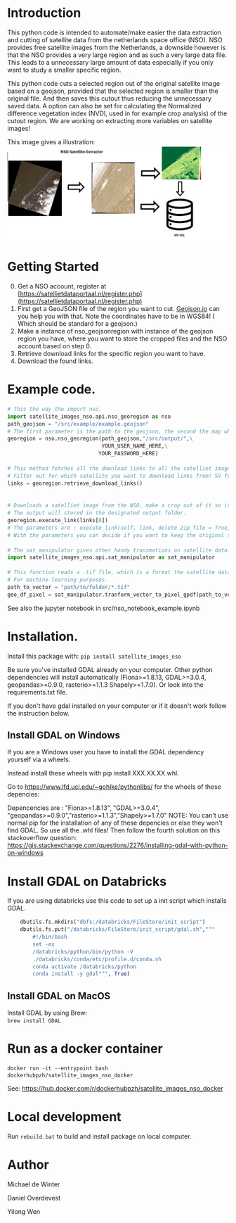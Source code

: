 # Introduction 
This python code is intended to automate/make easier the data extraction and cutting of satellite data from the netherlands space office (NSO).
NSO provides free satellite images from the Netherlands, a downside however is that the NSO provides a very large region and as such a very large data file.
This leads to a unnecessary large amount of data especially if you only want to study a smaller specific region.

This python code cuts a selected region out of the original satellite image based on a geojson, provided that the selected region is smaller than the original file.
And then saves this cutout thus reducing the unnecessary saved data. 
A option can also be set for calculating the Normalized difference vegetation index (NVDI, used in for example crop analysis) of the cutout region.
We are working on extracting more variables on satellite images!

This image gives a illustration: 
![Alt text](example.png?raw=true "Title")



# Getting Started

0. Get a NSO account, register at [https://satellietdataportaal.nl/register.php](https://satellietdataportaal.nl/register.php)
1. First get a GeoJSON file of the region you want to cut. [Geojson.io](https://geojson.io/#map=8/51.821/5.004) can you help you with that. Note the coordinates have to be in WGS84! ( Which should be standard for a geojson.) 
2. Make a instance of nso_geojsonregion with instance of the geojson region you have, where you want to store the cropped files and the NSO account based on step 0.
2. Retrieve download links for the specific region you want to have.
3. Download the found links.

# Example code.

```python
# This the way the import nso.
import satellite_images_nso.api.nso_georegion as nso
path_geojson = "/src/example/example.geojson"
# The first parameter is the path to the geojson, the second the map where the cropped satellite data will be installed
georegion = nso.nso_georegion(path_geojson,"/src/output/",\
                              YOUR_USER_NAME_HERE,\
                             YOUR_PASSWORD_HERE)

# This method fetches all the download links to all the satelliet images which contain the region in the geojson.
# Filter out for which satellite you want to download links from! SV for example stands for the Suoerview satellite
links = georegion.retrieve_download_links()


# Downloads a satelliet image from the NSO, make a crop out of it so it fits the geojson region and calculate the NVDI index.
# The output will stored in the designated output folder.
georegion.execute_link(links[0])
# The parameters are : execute_link(self, link, delete_zip_file = True, delete_source_files = True, check_if_file_exists = True)
# With the parameters you can decide if you want to keep the original satellite files, such  as wether to keep the downloaded zip file or the extracted source files from which the cutout will be made.

# The sat_manipulator gives other handy transmations on satellite data.
import satellite_images_nso.api.sat_manipulator as sat_manipulator

# This function reads a .tif file, which is a format the satellite data is stored in,  and converts it to a pixel based geopandas dataframe.
# For machine learning purposes.
path_to_vector = "path/to/folder/*.tif"
geo_df_pixel = sat_manipulator.tranform_vector_to_pixel_gpdf(path_to_vector)
```
See also the jupyter notebook in src/nso_notebook_example.ipynb
# Installation.

Install this package with: `pip install satellite_images_nso`

Be sure you've installed GDAL already on your computer. Other python dependencies will install automatically (Fiona>=1.8.13, GDAL>=3.0.4, geopandas>=0.9.0, rasterio>=1.1.3 Shapely>=1.7.0).
Or look into the requirements.txt file.

If you don't have gdal installed on your computer or if it doesn't work follow the instruction below.

## Install GDAL on Windows
If you are a Windows user you have to install the GDAL dependency yourself via a wheels.

Instead install these wheels with pip install XXX.XX.XX.whl.

Go to https://www.lfd.uci.edu/~gohlke/pythonlibs/ for the wheels of these depencies:
 
Depencencies are : "Fiona>=1.8.13", "GDAL>=3.0.4", "geopandas>=0.9.0","rasterio>=1.1.3","Shapely>=1.7.0"
NOTE: You can't use normal pip for the installation of any of these depencies or else they won't find GDAL. So use all the .whl files!
Then follow the fourth solution on this stackoverflow question:
https://gis.stackexchange.com/questions/2276/installing-gdal-with-python-on-windows


# Install GDAL on Databricks
If you are using databricks use this code to set up a init script which installs GDAL.

```python
    dbutils.fs.mkdirs("dbfs:/databricks/FileStore/init_script")
    dbutils.fs.put("/databricks/FileStore/init_script/gdal.sh","""
        #!/bin/bash
        set -ex
        /databricks/python/bin/python -V
        ./databricks/conda/etc/profile.d/conda.sh
        conda activate /databricks/python
        conda install -y gdal""", True)
```

## Install GDAL on MacOS
Install GDAL by using Brew:  
`brew install GDAL`

# Run as a docker container
```console
docker run -it --entrypoint bash dockerhubpzh/satellite_images_nso_docker
```
See: https://hub.docker.com/r/dockerhubpzh/satellite_images_nso_docker

# Local development
Run `rebuild.bat` to build and install package on local computer.




# Author
Michael de Winter

Daniel Overdevest

Yilong Wen

